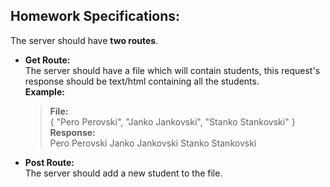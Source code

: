 ## Homework Specifications:

The server should have **two routes**.
 * **Get Route:**  
    The server should have a file which will contain students, this request's response should be text/html containing all the students.  
    **Example:**  
      > **File:**  
      { "Pero Perovski", "Janko Jankovski", "Stanko Stankovski" }  
       **Response:**   
      Pero Perovski Janko Jankovski Stanko Stankovski
 * **Post Route:**  
    The server should add a new student to the file.